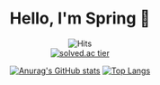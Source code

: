 <div align=center><h1> Hello, I'm Spring 🌱 </h1></div>

<div align="center">
  

  ![Hits](https://hits.seeyoufarm.com/api/count/incr/badge.svg?url=https%3A%2F%2Fgithub.com%2Fb0m313&count_bg=%23B3D39A&title_bg=%23264418&icon=&icon_color=%23E7E7E7&title=%F0%9F%8C%B1&edge_flat=false) <br>
  [![solved.ac tier](http://mazassumnida.wtf/api/v2/generate_badge?boj=zxx0313)](https://solved.ac/zxx0313) <br>

  [![Anurag's GitHub stats](https://github-readme-stats.vercel.app/api?username=b0m313&show_icons=true&theme=vue-dark&count_private=true)](https://github.com/b0m313/github-readme-stats)
  [![Top Langs](https://github-readme-stats.vercel.app/api/top-langs/?username=b0m313&theme=vue-dark&count_private=true)](https://github.com/anuraghazra/github-readme-stats)

</div>

 

